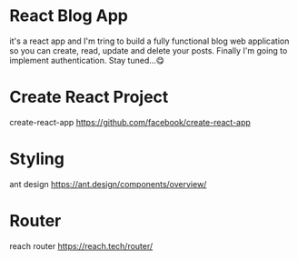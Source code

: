 # React Blog App
it's a react app and I'm tring to build a fully functional blog web application so you can create, read, update and delete your posts. Finally I'm going to implement authentication. Stay tuned...😋

# Create React Project
create-react-app
https://github.com/facebook/create-react-app

# Styling
ant design
https://ant.design/components/overview/

# Router
reach router
https://reach.tech/router/

